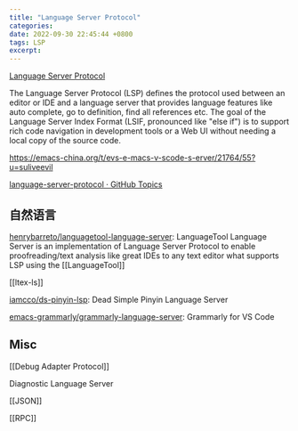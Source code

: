 ```yaml
---
title: "Language Server Protocol"
categories:
date: 2022-09-30 22:45:44 +0800
tags: LSP
excerpt:
---
```


[Language Server Protocol](https://microsoft.github.io/language-server-protocol/)

The Language Server Protocol (LSP) defines the protocol used between an editor or IDE and a language server that provides language features like auto complete, go to definition, find all references etc. The goal of the Language Server Index Format (LSIF, pronounced like "else if") is to support rich code navigation in development tools or a Web UI without needing a local copy of the source code.



https://emacs-china.org/t/evs-e-macs-v-scode-s-erver/21764/55?u=suliveevil


[language-server-protocol · GitHub Topics](https://github.com/topics/language-server-protocol)

## 自然语言

[henrybarreto/languagetool-language-server](https://github.com/henrybarreto/languagetool-language-server): LanguageTool Language Server is an implementation of Language Server Protocol to enable proofreading/text analysis like great IDEs to any text editor what supports LSP using the [[LanguageTool]]

[[ltex-ls]]

[iamcco/ds-pinyin-lsp](https://github.com/iamcco/ds-pinyin-lsp): Dead Simple Pinyin Language Server

[emacs-grammarly/grammarly-language-server](https://github.com/emacs-grammarly/grammarly-language-server): Grammarly for VS Code

## Misc

[[Debug Adapter Protocol]]

Diagnostic Language Server

[[JSON]]

[[RPC]]




